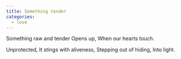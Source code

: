 ```yaml
---
title: Something tender
categories:
  - love
---
```


Something raw and tender
Opens up,
When our hearts touch.

Unprotected,
It stings with aliveness,
Stepping out of hiding,
Into light.
